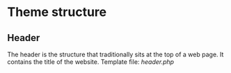 # Theme structure

## Header

The header is the structure that traditionally sits at the top of a web page. 
It contains the title of the website. Template file: *header.php*


